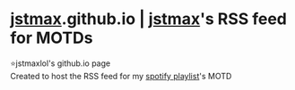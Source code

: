  # [jstmax](https://bit.ly/mx_info).github.io | [jstmax](https://bit.ly/mx_info)'s RSS feed for MOTDs
⭐jstmaxlol's github.io page \
Created to host the RSS feed for my [spotify playlist](https://open.spotify.com/playlist/5KgFdj5DJ9aCIPcreQ28o9)'s MOTD
